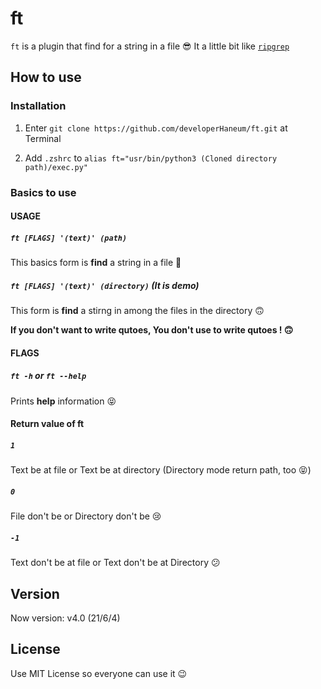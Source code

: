 # ft

`ft` is a plugin that find for a string in a file 😎 It a little bit like [`ripgrep`](https://github.com/BurntSushi/ripgrep)

## How to use

### Installation
1. Enter `git clone https://github.com/developerHaneum/ft.git` at Terminal

2. Add `.zshrc` to `alias ft="usr/bin/python3 (Cloned directory path)/exec.py"`

### Basics to use

#### USAGE

##### `ft [FLAGS] '(text)' (path)`
This basics form is **find** a string in a file 🙂

##### `ft [FLAGS] '(text)' (directory)` (It is demo)
This form is **find** a stirng in among the files in the directory 🙃

**If you don't want to write qutoes, You don't use to write  qutoes ! 🙃**

#### FLAGS

##### `ft -h` or `ft --help`
Prints **help** information 😝

#### Return value of ft

##### `1`
Text be at file or Text be at directory (Directory mode return path, too 😝)

##### `0`
File don't be or Directory don't be 😢

##### `-1`
Text don't be at file or Text don't be at Directory 😕

## Version
Now version: v4.0 (21/6/4)

## License
Use MIT License so everyone can use it 😉
